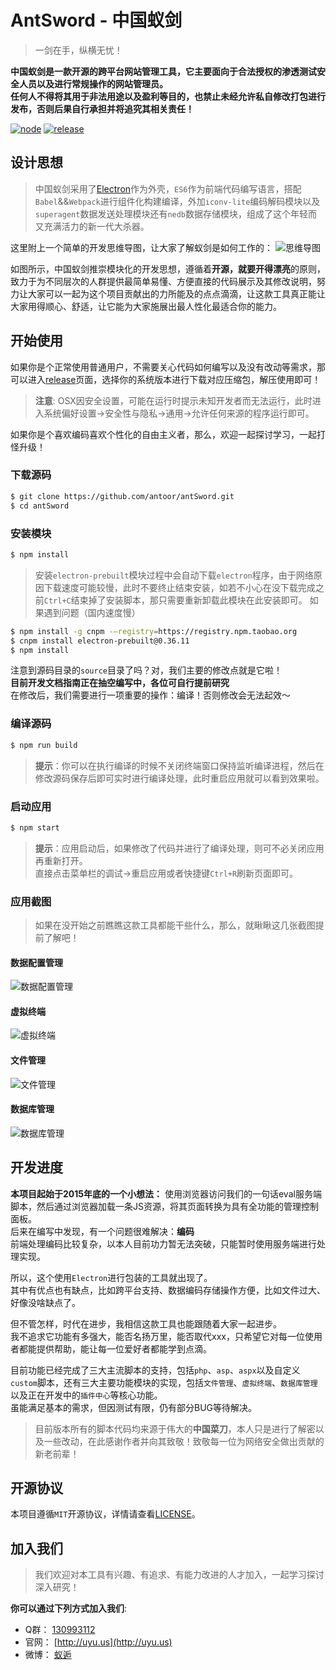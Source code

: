 # AntSword - 中国蚁剑
> 一剑在手，纵横无忧！

**中国蚁剑是一款开源的跨平台网站管理工具，它主要面向于合法授权的渗透测试安全人员以及进行常规操作的网站管理员。**    
**任何人不得将其用于非法用途以及盈利等目的，也禁止未经允许私自修改打包进行发布，否则后果自行承担并将追究其相关责任！**

[![node](https://img.shields.io/badge/node-v4.0+-green.svg?style=flat-square)](https://nodejs.org/en/download/)
[![release](https://img.shields.io/badge/release-v1.1.0-blue.svg?style=flat-square)](https://github.com/antoor/antSword/releases/tag/1.1.0)

## 设计思想
> 中国蚁剑采用了[Electron](http://electron.atom.io/)作为外壳，`ES6`作为前端代码编写语言，搭配`Babel`&&`Webpack`进行组件化构建编译，外加`iconv-lite`编码解码模块以及`superagent`数据发送处理模块还有`nedb`数据存储模块，组成了这个年轻而又充满活力的新一代大杀器。

这里附上一个简单的开发思维导图，让大家了解蚁剑是如何工作的：
![思维导图](screenshots/gliffy.png)

如图所示，中国蚁剑推崇模块化的开发思想，遵循着**开源，就要开得漂亮**的原则，致力于为不同层次的人群提供最简单易懂、方便直接的代码展示及其修改说明，努力让大家可以一起为这个项目贡献出的力所能及的点点滴滴，让这款工具真正能让大家用得顺心、舒适，让它能为大家施展出最人性化最适合你的能力。

## 开始使用
如果你是个正常使用普通用户，不需要关心代码如何编写以及没有改动等需求，那可以进入[release](https://github.com/antoor/antSword/releases)页面，选择你的系统版本进行下载对应压缩包，解压使用即可！

> **注意**: OSX因安全设置，可能在运行时提示未知开发者而无法运行，此时进入系统偏好设置->安全性与隐私->通用->允许任何来源的程序运行即可。

如果你是个喜欢编码喜欢个性化的自由主义者，那么，欢迎一起探讨学习，一起打怪升级！

### 下载源码
``` sh
$ git clone https://github.com/antoor/antSword.git
$ cd antSword
```

### 安装模块
``` sh
$ npm install
```
> 安装`electron-prebuilt`模块过程中会自动下载`electron`程序，由于网络原因下载速度可能较慢，此时不要终止结束安装，如若不小心在没下载完成之前`Ctrl+C`结束掉了安装脚本，那只需要重新卸载此模块在此安装即可。
> 如果遇到问题（国内速度慢）
```sh
$ npm install -g cnpm -—registry=https://registry.npm.taobao.org
$ cnpm install electron-prebuilt@0.36.11
$ npm install 
```


注意到源码目录的`source`目录了吗？对，我们主要的修改点就是它啦！    
**目前开发文档指南正在抽空编写中，各位可自行提前研究**    
在修改后，我们需要进行一项重要的操作：编译！否则修改会无法起效～

### 编译源码
``` sh
$ npm run build
```
> **提示**：你可以在执行编译的时候不关闭终端窗口保持监听编译进程，然后在修改源码保存后即可实时进行编译处理，此时重启应用就可以看到效果啦。

### 启动应用
``` sh
$ npm start
```
> **提示**：应用启动后，如果修改了代码并进行了编译处理，则可不必关闭应用再重新打开。    
> 直接点击菜单栏的调试->重启应用或者快捷键`Ctrl+R`刷新页面即可。

### 应用截图
> 如果在没开始之前瞧瞧这款工具都能干些什么，那么，就瞅瞅这几张截图提前了解吧！

#### 数据配置管理
![数据配置管理](screenshots/win-shellmanager.png)
#### 虚拟终端
![虚拟终端](screenshots/linux-terminal.png)
#### 文件管理
![文件管理](screenshots/osx-filemanager.png)
#### 数据库管理
![数据库管理](screenshots/osx-database.png)

## 开发进度
**本项目起始于2015年底的一个小想法：**
使用浏览器访问我们的一句话eval服务端脚本，然后通过浏览器加载一条JS资源，将其页面转换为具有全功能的管理控制面板。    
后来在编写中发现，有一个问题很难解决：**编码**    
前端处理编码比较复杂，以本人目前功力暂无法突破，只能暂时使用服务端进行处理实现。

所以，这个使用`Electron`进行包装的工具就出现了。    
其中有优点也有缺点，比如跨平台支持、数据编码存储操作方便，比如文件过大、好像没啥缺点了。    

但不管怎样，时代在进步，我相信这款工具也能跟随着大家一起进步。    
我不追求它功能有多强大，能否名扬万里，能否取代xxx，只希望它对每一位使用者都能提供帮助，能让每一位爱好者都能学到点滴。    

目前功能已经完成了三大主流脚本的支持，包括`php`、`asp`、`aspx`以及自定义`custom`脚本，还有三大主要功能模块的实现，包括`文件管理`、`虚拟终端`、`数据库管理`以及正在开发中的`插件中心`等核心功能。    
虽能满足基本的需求，但因测试有限，仍有部分BUG等待解决。

> 目前版本所有的脚本代码均来源于伟大的**中国菜刀**，本人只是进行了解密以及一些改动，在此感谢作者并向其致敬！致敬每一位为网络安全做出贡献的新老前辈！

## 开源协议
本项目遵循`MIT`开源协议，详情请查看[LICENSE](LICENSE)。

## 加入我们
> 我们欢迎对本工具有兴趣、有追求、有能力改进的人才加入，一起学习探讨深入研究！

**你可以通过下列方式加入我们**:

* Q群： [130993112](http://shang.qq.com/wpa/qunwpa?idkey=51997458a52d534454fd15e901648bf1f2ed799fde954822a595d6794eadc521)
* 官网： [http://uyu.us](http://uyu.us)
* 微博： [蚁逅](http://weibo.com/antoor) 
